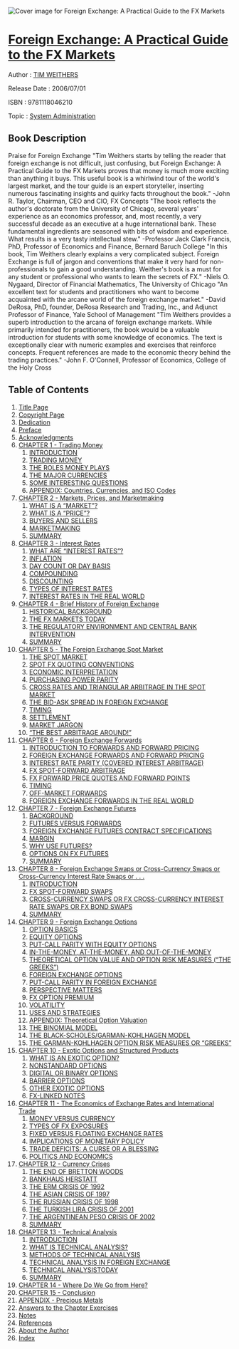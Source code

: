 ![Cover image for Foreign Exchange: A Practical Guide to the FX Markets](https://imgdetail.ebookreading.net/cover/cover/system_admin/EB9781118046210.jpg)

[Foreign Exchange: A Practical Guide to the FX Markets](https://ebookreading.net/view/book/Foreign+Exchange%3A+A+Practical+Guide+to+the+FX+Markets-EB9781118046210_1.html "Foreign Exchange: A Practical Guide to the FX Markets")
====================================================================================================================

Author : [TIM WEITHERS](https://ebookreading.net/search/author/TIM+WEITHERS)

Release Date : 2006/07/01

ISBN : 9781118046210

Topic : [System Administration](https://ebookreading.net/search/category/system-administration)

Book Description
-----------------

Praise for Foreign Exchange
"Tim Weithers starts by telling the reader that foreign exchange is not difficult, just confusing, but Foreign Exchange: A Practical Guide to the FX Markets proves that money is much more exciting than anything it buys. This useful book is a whirlwind tour of the world's largest market, and the tour guide is an expert storyteller, inserting numerous fascinating insights and quirky facts throughout the book."
-John R. Taylor, Chairman, CEO and CIO, FX Concepts
"The book reflects the author's doctorate from the University of Chicago, several years' experience as an economics professor, and, most recently, a very successful decade as an executive at a huge international bank. These fundamental ingredients are seasoned with bits of wisdom and experience. What results is a very tasty intellectual stew."
-Professor Jack Clark Francis, PhD, Professor of Economics and Finance, Bernard Baruch College
"In this book, Tim Weithers clearly explains a very complicated subject. Foreign Exchange is full of jargon and conventions that make it very hard for non-professionals to gain a good understanding. Weither's book is a must for any student or professional who wants to learn the secrets of FX."
-Niels O. Nygaard, Director of Financial Mathematics, The University of Chicago
"An excellent text for students and practitioners who want to become acquainted with the arcane world of the foreign exchange market."
-David DeRosa, PhD, founder, DeRosa Research and Trading, Inc., and Adjunct Professor of Finance, Yale School of Management
"Tim Weithers provides a superb introduction to the arcana of foreign exchange markets. While primarily intended for practitioners, the book would be a valuable introduction for students with some knowledge of economics. The text is exceptionally clear with numeric examples and exercises that reinforce concepts. Frequent references are made to the economic theory behind the trading practices."
-John F. O'Connell, Professor of Economics, College of the Holy Cross
              
Table of Contents
-----------------

1. [Title Page](https://ebookreading.net/view/book/Foreign+Exchange%3A+A+Practical+Guide+to+the+FX+Markets-EB9781118046210_4.html)
1. [Copyright Page](https://ebookreading.net/view/book/Foreign+Exchange%3A+A+Practical+Guide+to+the+FX+Markets-EB9781118046210_5.html)
1. [Dedication](https://ebookreading.net/view/book/Foreign+Exchange%3A+A+Practical+Guide+to+the+FX+Markets-EB9781118046210_6.html)
1. [Preface](https://ebookreading.net/view/book/Foreign+Exchange%3A+A+Practical+Guide+to+the+FX+Markets-EB9781118046210_7.html)
1. [Acknowledgments](https://ebookreading.net/view/book/Foreign+Exchange%3A+A+Practical+Guide+to+the+FX+Markets-EB9781118046210_8.html)
1. [CHAPTER 1 - Trading Money](https://ebookreading.net/view/book/Foreign+Exchange%3A+A+Practical+Guide+to+the+FX+Markets-EB9781118046210_9.html)
    1. [INTRODUCTION](https://ebookreading.net/view/book/Foreign+Exchange%3A+A+Practical+Guide+to+the+FX+Markets-EB9781118046210_9.html#h1)
    1. [TRADING MONEY](https://ebookreading.net/view/book/Foreign+Exchange%3A+A+Practical+Guide+to+the+FX+Markets-EB9781118046210_9.html#h2)
    1. [THE ROLES MONEY PLAYS](https://ebookreading.net/view/book/Foreign+Exchange%3A+A+Practical+Guide+to+the+FX+Markets-EB9781118046210_9.html#h3)
    1. [THE MAJOR CURRENCIES](https://ebookreading.net/view/book/Foreign+Exchange%3A+A+Practical+Guide+to+the+FX+Markets-EB9781118046210_9.html#h4)
    1. [SOME INTERESTING QUESTIONS](https://ebookreading.net/view/book/Foreign+Exchange%3A+A+Practical+Guide+to+the+FX+Markets-EB9781118046210_9.html#h5)
    1. [APPENDIX: Countries, Currencies, and ISO Codes](https://ebookreading.net/view/book/Foreign+Exchange%3A+A+Practical+Guide+to+the+FX+Markets-EB9781118046210_9.html#h6)
1. [CHAPTER 2 - Markets, Prices, and Marketmaking](https://ebookreading.net/view/book/Foreign+Exchange%3A+A+Practical+Guide+to+the+FX+Markets-EB9781118046210_10.html)
    1. [WHAT IS A “MARKET”?](https://ebookreading.net/view/book/Foreign+Exchange%3A+A+Practical+Guide+to+the+FX+Markets-EB9781118046210_10.html#h1)
    1. [WHAT IS A “PRICE”?](https://ebookreading.net/view/book/Foreign+Exchange%3A+A+Practical+Guide+to+the+FX+Markets-EB9781118046210_10.html#h2)
    1. [BUYERS AND SELLERS](https://ebookreading.net/view/book/Foreign+Exchange%3A+A+Practical+Guide+to+the+FX+Markets-EB9781118046210_10.html#h3)
    1. [MARKETMAKING](https://ebookreading.net/view/book/Foreign+Exchange%3A+A+Practical+Guide+to+the+FX+Markets-EB9781118046210_10.html#h4)
    1. [SUMMARY](https://ebookreading.net/view/book/Foreign+Exchange%3A+A+Practical+Guide+to+the+FX+Markets-EB9781118046210_10.html#h5)
1. [CHAPTER 3 - Interest Rates](https://ebookreading.net/view/book/Foreign+Exchange%3A+A+Practical+Guide+to+the+FX+Markets-EB9781118046210_11.html)
    1. [WHAT ARE “INTEREST RATES”?](https://ebookreading.net/view/book/Foreign+Exchange%3A+A+Practical+Guide+to+the+FX+Markets-EB9781118046210_11.html#h1)
    1. [INFLATION](https://ebookreading.net/view/book/Foreign+Exchange%3A+A+Practical+Guide+to+the+FX+Markets-EB9781118046210_11.html#h2)
    1. [DAY COUNT OR DAY BASIS](https://ebookreading.net/view/book/Foreign+Exchange%3A+A+Practical+Guide+to+the+FX+Markets-EB9781118046210_11.html#h3)
    1. [COMPOUNDING](https://ebookreading.net/view/book/Foreign+Exchange%3A+A+Practical+Guide+to+the+FX+Markets-EB9781118046210_11.html#h4)
    1. [DISCOUNTING](https://ebookreading.net/view/book/Foreign+Exchange%3A+A+Practical+Guide+to+the+FX+Markets-EB9781118046210_11.html#h5)
    1. [TYPES OF INTEREST RATES](https://ebookreading.net/view/book/Foreign+Exchange%3A+A+Practical+Guide+to+the+FX+Markets-EB9781118046210_11.html#h6)
    1. [INTEREST RATES IN THE REAL WORLD](https://ebookreading.net/view/book/Foreign+Exchange%3A+A+Practical+Guide+to+the+FX+Markets-EB9781118046210_11.html#h7)
1. [CHAPTER 4 - Brief History of Foreign Exchange](https://ebookreading.net/view/book/Foreign+Exchange%3A+A+Practical+Guide+to+the+FX+Markets-EB9781118046210_12.html)
    1. [HISTORICAL BACKGROUND](https://ebookreading.net/view/book/Foreign+Exchange%3A+A+Practical+Guide+to+the+FX+Markets-EB9781118046210_12.html#h1)
    1. [THE FX MARKETS TODAY](https://ebookreading.net/view/book/Foreign+Exchange%3A+A+Practical+Guide+to+the+FX+Markets-EB9781118046210_12.html#h2)
    1. [THE REGULATORY ENVIRONMENT AND CENTRAL BANK INTERVENTION](https://ebookreading.net/view/book/Foreign+Exchange%3A+A+Practical+Guide+to+the+FX+Markets-EB9781118046210_12.html#h3)
    1. [SUMMARY](https://ebookreading.net/view/book/Foreign+Exchange%3A+A+Practical+Guide+to+the+FX+Markets-EB9781118046210_12.html#h4)
1. [CHAPTER 5 - The Foreign Exchange Spot Market](https://ebookreading.net/view/book/Foreign+Exchange%3A+A+Practical+Guide+to+the+FX+Markets-EB9781118046210_13.html)
    1. [THE SPOT MARKET](https://ebookreading.net/view/book/Foreign+Exchange%3A+A+Practical+Guide+to+the+FX+Markets-EB9781118046210_13.html#h1)
    1. [SPOT FX QUOTING CONVENTIONS](https://ebookreading.net/view/book/Foreign+Exchange%3A+A+Practical+Guide+to+the+FX+Markets-EB9781118046210_13.html#h2)
    1. [ECONOMIC INTERPRETATION](https://ebookreading.net/view/book/Foreign+Exchange%3A+A+Practical+Guide+to+the+FX+Markets-EB9781118046210_13.html#h3)
    1. [PURCHASING POWER PARITY](https://ebookreading.net/view/book/Foreign+Exchange%3A+A+Practical+Guide+to+the+FX+Markets-EB9781118046210_13.html#h4)
    1. [CROSS RATES AND TRIANGULAR ARBITRAGE IN THE SPOT MARKET](https://ebookreading.net/view/book/Foreign+Exchange%3A+A+Practical+Guide+to+the+FX+Markets-EB9781118046210_13.html#h5)
    1. [THE BID-ASK SPREAD IN FOREIGN EXCHANGE](https://ebookreading.net/view/book/Foreign+Exchange%3A+A+Practical+Guide+to+the+FX+Markets-EB9781118046210_13.html#h6)
    1. [TIMING](https://ebookreading.net/view/book/Foreign+Exchange%3A+A+Practical+Guide+to+the+FX+Markets-EB9781118046210_13.html#h7)
    1. [SETTLEMENT](https://ebookreading.net/view/book/Foreign+Exchange%3A+A+Practical+Guide+to+the+FX+Markets-EB9781118046210_13.html#h8)
    1. [MARKET JARGON](https://ebookreading.net/view/book/Foreign+Exchange%3A+A+Practical+Guide+to+the+FX+Markets-EB9781118046210_13.html#h9)
    1. [“THE BEST ARBITRAGE AROUND!”](https://ebookreading.net/view/book/Foreign+Exchange%3A+A+Practical+Guide+to+the+FX+Markets-EB9781118046210_13.html#h10)
1. [CHAPTER 6 - Foreign Exchange Forwards](https://ebookreading.net/view/book/Foreign+Exchange%3A+A+Practical+Guide+to+the+FX+Markets-EB9781118046210_14.html)
    1. [INTRODUCTION TO FORWARDS AND FORWARD PRICING](https://ebookreading.net/view/book/Foreign+Exchange%3A+A+Practical+Guide+to+the+FX+Markets-EB9781118046210_14.html#h1)
    1. [FOREIGN EXCHANGE FORWARDS AND FORWARD PRICING](https://ebookreading.net/view/book/Foreign+Exchange%3A+A+Practical+Guide+to+the+FX+Markets-EB9781118046210_14.html#h2)
    1. [INTEREST RATE PARITY (COVERED INTEREST ARBITRAGE)](https://ebookreading.net/view/book/Foreign+Exchange%3A+A+Practical+Guide+to+the+FX+Markets-EB9781118046210_14.html#h3)
    1. [FX SPOT-FORWARD ARBITRAGE](https://ebookreading.net/view/book/Foreign+Exchange%3A+A+Practical+Guide+to+the+FX+Markets-EB9781118046210_14.html#h4)
    1. [FX FORWARD PRICE QUOTES AND FORWARD POINTS](https://ebookreading.net/view/book/Foreign+Exchange%3A+A+Practical+Guide+to+the+FX+Markets-EB9781118046210_14.html#h5)
    1. [TIMING](https://ebookreading.net/view/book/Foreign+Exchange%3A+A+Practical+Guide+to+the+FX+Markets-EB9781118046210_14.html#h6)
    1. [OFF-MARKET FORWARDS](https://ebookreading.net/view/book/Foreign+Exchange%3A+A+Practical+Guide+to+the+FX+Markets-EB9781118046210_14.html#h7)
    1. [FOREIGN EXCHANGE FORWARDS IN THE REAL WORLD](https://ebookreading.net/view/book/Foreign+Exchange%3A+A+Practical+Guide+to+the+FX+Markets-EB9781118046210_14.html#h8)
1. [CHAPTER 7 - Foreign Exchange Futures](https://ebookreading.net/view/book/Foreign+Exchange%3A+A+Practical+Guide+to+the+FX+Markets-EB9781118046210_15.html)
    1. [BACKGROUND](https://ebookreading.net/view/book/Foreign+Exchange%3A+A+Practical+Guide+to+the+FX+Markets-EB9781118046210_15.html#h1)
    1. [FUTURES VERSUS FORWARDS](https://ebookreading.net/view/book/Foreign+Exchange%3A+A+Practical+Guide+to+the+FX+Markets-EB9781118046210_15.html#h2)
    1. [FOREIGN EXCHANGE FUTURES CONTRACT SPECIFICATIONS](https://ebookreading.net/view/book/Foreign+Exchange%3A+A+Practical+Guide+to+the+FX+Markets-EB9781118046210_15.html#h3)
    1. [MARGIN](https://ebookreading.net/view/book/Foreign+Exchange%3A+A+Practical+Guide+to+the+FX+Markets-EB9781118046210_15.html#h4)
    1. [WHY USE FUTURES?](https://ebookreading.net/view/book/Foreign+Exchange%3A+A+Practical+Guide+to+the+FX+Markets-EB9781118046210_15.html#h5)
    1. [OPTIONS ON FX FUTURES](https://ebookreading.net/view/book/Foreign+Exchange%3A+A+Practical+Guide+to+the+FX+Markets-EB9781118046210_15.html#h6)
    1. [SUMMARY](https://ebookreading.net/view/book/Foreign+Exchange%3A+A+Practical+Guide+to+the+FX+Markets-EB9781118046210_15.html#h7)
1. [CHAPTER 8 - Foreign Exchange Swaps or Cross-Currency Swaps or Cross-Currency Interest Rate Swaps or . . .](https://ebookreading.net/view/book/Foreign+Exchange%3A+A+Practical+Guide+to+the+FX+Markets-EB9781118046210_16.html)
    1. [INTRODUCTION](https://ebookreading.net/view/book/Foreign+Exchange%3A+A+Practical+Guide+to+the+FX+Markets-EB9781118046210_16.html#h1)
    1. [FX SPOT-FORWARD SWAPS](https://ebookreading.net/view/book/Foreign+Exchange%3A+A+Practical+Guide+to+the+FX+Markets-EB9781118046210_16.html#h2)
    1. [CROSS-CURRENCY SWAPS OR FX CROSS-CURRENCY INTEREST RATE SWAPS OR FX BOND SWAPS](https://ebookreading.net/view/book/Foreign+Exchange%3A+A+Practical+Guide+to+the+FX+Markets-EB9781118046210_16.html#h3)
    1. [SUMMARY](https://ebookreading.net/view/book/Foreign+Exchange%3A+A+Practical+Guide+to+the+FX+Markets-EB9781118046210_16.html#h4)
1. [CHAPTER 9 - Foreign Exchange Options](https://ebookreading.net/view/book/Foreign+Exchange%3A+A+Practical+Guide+to+the+FX+Markets-EB9781118046210_17.html)
    1. [OPTION BASICS](https://ebookreading.net/view/book/Foreign+Exchange%3A+A+Practical+Guide+to+the+FX+Markets-EB9781118046210_17.html#h1)
    1. [EQUITY OPTIONS](https://ebookreading.net/view/book/Foreign+Exchange%3A+A+Practical+Guide+to+the+FX+Markets-EB9781118046210_17.html#h2)
    1. [PUT-CALL PARITY WITH EQUITY OPTIONS](https://ebookreading.net/view/book/Foreign+Exchange%3A+A+Practical+Guide+to+the+FX+Markets-EB9781118046210_17.html#h3)
    1. [IN-THE-MONEY, AT-THE-MONEY, AND OUT-OF-THE-MONEY](https://ebookreading.net/view/book/Foreign+Exchange%3A+A+Practical+Guide+to+the+FX+Markets-EB9781118046210_17.html#h4)
    1. [THEORETICAL OPTION VALUE AND OPTION RISK MEASURES (“THE GREEKS”)](https://ebookreading.net/view/book/Foreign+Exchange%3A+A+Practical+Guide+to+the+FX+Markets-EB9781118046210_17.html#h5)
    1. [FOREIGN EXCHANGE OPTIONS](https://ebookreading.net/view/book/Foreign+Exchange%3A+A+Practical+Guide+to+the+FX+Markets-EB9781118046210_17.html#h6)
    1. [PUT-CALL PARITY IN FOREIGN EXCHANGE](https://ebookreading.net/view/book/Foreign+Exchange%3A+A+Practical+Guide+to+the+FX+Markets-EB9781118046210_17.html#h7)
    1. [PERSPECTIVE MATTERS](https://ebookreading.net/view/book/Foreign+Exchange%3A+A+Practical+Guide+to+the+FX+Markets-EB9781118046210_17.html#h8)
    1. [FX OPTION PREMIUM](https://ebookreading.net/view/book/Foreign+Exchange%3A+A+Practical+Guide+to+the+FX+Markets-EB9781118046210_17.html#h9)
    1. [VOLATILITY](https://ebookreading.net/view/book/Foreign+Exchange%3A+A+Practical+Guide+to+the+FX+Markets-EB9781118046210_17.html#h10)
    1. [USES AND STRATEGIES](https://ebookreading.net/view/book/Foreign+Exchange%3A+A+Practical+Guide+to+the+FX+Markets-EB9781118046210_17.html#h11)
    1. [APPENDIX: Theoretical Option Valuation](https://ebookreading.net/view/book/Foreign+Exchange%3A+A+Practical+Guide+to+the+FX+Markets-EB9781118046210_17.html#h12)
    1. [THE BINOMIAL MODEL](https://ebookreading.net/view/book/Foreign+Exchange%3A+A+Practical+Guide+to+the+FX+Markets-EB9781118046210_17.html#h13)
    1. [THE BLACK-SCHOLES/GARMAN-KOHLHAGEN MODEL](https://ebookreading.net/view/book/Foreign+Exchange%3A+A+Practical+Guide+to+the+FX+Markets-EB9781118046210_17.html#h14)
    1. [THE GARMAN-KOHLHAGEN OPTION RISK MEASURES OR “GREEKS”](https://ebookreading.net/view/book/Foreign+Exchange%3A+A+Practical+Guide+to+the+FX+Markets-EB9781118046210_17.html#h15)
1. [CHAPTER 10 - Exotic Options and Structured Products](https://ebookreading.net/view/book/Foreign+Exchange%3A+A+Practical+Guide+to+the+FX+Markets-EB9781118046210_18.html)
    1. [WHAT IS AN EXOTIC OPTION?](https://ebookreading.net/view/book/Foreign+Exchange%3A+A+Practical+Guide+to+the+FX+Markets-EB9781118046210_18.html#h1)
    1. [NONSTANDARD OPTIONS](https://ebookreading.net/view/book/Foreign+Exchange%3A+A+Practical+Guide+to+the+FX+Markets-EB9781118046210_18.html#h2)
    1. [DIGITAL OR BINARY OPTIONS](https://ebookreading.net/view/book/Foreign+Exchange%3A+A+Practical+Guide+to+the+FX+Markets-EB9781118046210_18.html#h3)
    1. [BARRIER OPTIONS](https://ebookreading.net/view/book/Foreign+Exchange%3A+A+Practical+Guide+to+the+FX+Markets-EB9781118046210_18.html#h4)
    1. [OTHER EXOTIC OPTIONS](https://ebookreading.net/view/book/Foreign+Exchange%3A+A+Practical+Guide+to+the+FX+Markets-EB9781118046210_18.html#h5)
    1. [FX-LINKED NOTES](https://ebookreading.net/view/book/Foreign+Exchange%3A+A+Practical+Guide+to+the+FX+Markets-EB9781118046210_18.html#h6)
1. [CHAPTER 11 - The Economics of Exchange Rates and International Trade](https://ebookreading.net/view/book/Foreign+Exchange%3A+A+Practical+Guide+to+the+FX+Markets-EB9781118046210_19.html)
    1. [MONEY VERSUS CURRENCY](https://ebookreading.net/view/book/Foreign+Exchange%3A+A+Practical+Guide+to+the+FX+Markets-EB9781118046210_19.html#h1)
    1. [TYPES OF FX EXPOSURES](https://ebookreading.net/view/book/Foreign+Exchange%3A+A+Practical+Guide+to+the+FX+Markets-EB9781118046210_19.html#h2)
    1. [FIXED VERSUS FLOATING EXCHANGE RATES](https://ebookreading.net/view/book/Foreign+Exchange%3A+A+Practical+Guide+to+the+FX+Markets-EB9781118046210_19.html#h3)
    1. [IMPLICATIONS OF MONETARY POLICY](https://ebookreading.net/view/book/Foreign+Exchange%3A+A+Practical+Guide+to+the+FX+Markets-EB9781118046210_19.html#h4)
    1. [TRADE DEFICITS: A CURSE OR A BLESSING](https://ebookreading.net/view/book/Foreign+Exchange%3A+A+Practical+Guide+to+the+FX+Markets-EB9781118046210_19.html#h5)
    1. [POLITICS AND ECONOMICS](https://ebookreading.net/view/book/Foreign+Exchange%3A+A+Practical+Guide+to+the+FX+Markets-EB9781118046210_19.html#h6)
1. [CHAPTER 12 - Currency Crises](https://ebookreading.net/view/book/Foreign+Exchange%3A+A+Practical+Guide+to+the+FX+Markets-EB9781118046210_20.html)
    1. [THE END OF BRETTON WOODS](https://ebookreading.net/view/book/Foreign+Exchange%3A+A+Practical+Guide+to+the+FX+Markets-EB9781118046210_20.html#h1)
    1. [BANKHAUS HERSTATT](https://ebookreading.net/view/book/Foreign+Exchange%3A+A+Practical+Guide+to+the+FX+Markets-EB9781118046210_20.html#h2)
    1. [THE ERM CRISIS OF 1992](https://ebookreading.net/view/book/Foreign+Exchange%3A+A+Practical+Guide+to+the+FX+Markets-EB9781118046210_20.html#h3)
    1. [THE ASIAN CRISIS OF 1997](https://ebookreading.net/view/book/Foreign+Exchange%3A+A+Practical+Guide+to+the+FX+Markets-EB9781118046210_20.html#h4)
    1. [THE RUSSIAN CRISIS OF 1998](https://ebookreading.net/view/book/Foreign+Exchange%3A+A+Practical+Guide+to+the+FX+Markets-EB9781118046210_20.html#h5)
    1. [THE TURKISH LIRA CRISIS OF 2001](https://ebookreading.net/view/book/Foreign+Exchange%3A+A+Practical+Guide+to+the+FX+Markets-EB9781118046210_20.html#h6)
    1. [THE ARGENTINEAN PESO CRISIS OF 2002](https://ebookreading.net/view/book/Foreign+Exchange%3A+A+Practical+Guide+to+the+FX+Markets-EB9781118046210_20.html#h7)
    1. [SUMMARY](https://ebookreading.net/view/book/Foreign+Exchange%3A+A+Practical+Guide+to+the+FX+Markets-EB9781118046210_20.html#h8)
1. [CHAPTER 13 - Technical Analysis](https://ebookreading.net/view/book/Foreign+Exchange%3A+A+Practical+Guide+to+the+FX+Markets-EB9781118046210_21.html)
    1. [INTRODUCTION](https://ebookreading.net/view/book/Foreign+Exchange%3A+A+Practical+Guide+to+the+FX+Markets-EB9781118046210_21.html#h1)
    1. [WHAT IS TECHNICAL ANALYSIS?](https://ebookreading.net/view/book/Foreign+Exchange%3A+A+Practical+Guide+to+the+FX+Markets-EB9781118046210_21.html#h2)
    1. [METHODS OF TECHNICAL ANALYSIS](https://ebookreading.net/view/book/Foreign+Exchange%3A+A+Practical+Guide+to+the+FX+Markets-EB9781118046210_21.html#h3)
    1. [TECHNICAL ANALYSIS IN FOREIGN EXCHANGE](https://ebookreading.net/view/book/Foreign+Exchange%3A+A+Practical+Guide+to+the+FX+Markets-EB9781118046210_21.html#h4)
    1. [TECHNICAL ANALYSISTODAY](https://ebookreading.net/view/book/Foreign+Exchange%3A+A+Practical+Guide+to+the+FX+Markets-EB9781118046210_21.html#h5)
    1. [SUMMARY](https://ebookreading.net/view/book/Foreign+Exchange%3A+A+Practical+Guide+to+the+FX+Markets-EB9781118046210_21.html#h6)
1. [CHAPTER 14 - Where Do We Go from Here?](https://ebookreading.net/view/book/Foreign+Exchange%3A+A+Practical+Guide+to+the+FX+Markets-EB9781118046210_22.html)
1. [CHAPTER 15 - Conclusion](https://ebookreading.net/view/book/Foreign+Exchange%3A+A+Practical+Guide+to+the+FX+Markets-EB9781118046210_23.html)
1. [APPENDIX - Precious Metals](https://ebookreading.net/view/book/Foreign+Exchange%3A+A+Practical+Guide+to+the+FX+Markets-EB9781118046210_24.html)
1. [Answers to the Chapter Exercises](https://ebookreading.net/view/book/Foreign+Exchange%3A+A+Practical+Guide+to+the+FX+Markets-EB9781118046210_25.html)
1. [Notes](https://ebookreading.net/view/book/Foreign+Exchange%3A+A+Practical+Guide+to+the+FX+Markets-EB9781118046210_26.html)
1. [References](https://ebookreading.net/view/book/Foreign+Exchange%3A+A+Practical+Guide+to+the+FX+Markets-EB9781118046210_27.html)
1. [About the Author](https://ebookreading.net/view/book/Foreign+Exchange%3A+A+Practical+Guide+to+the+FX+Markets-EB9781118046210_28.html)
1. [Index](https://ebookreading.net/view/book/Foreign+Exchange%3A+A+Practical+Guide+to+the+FX+Markets-EB9781118046210_29.html)
